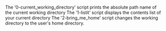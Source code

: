 The '0-current_working_directory' script prints the absolute path name of the current working directory
The '1-listit' script displays the contents list of your current directory
The '2-bring_me_home' script changes the working directory to the user's home directory.

